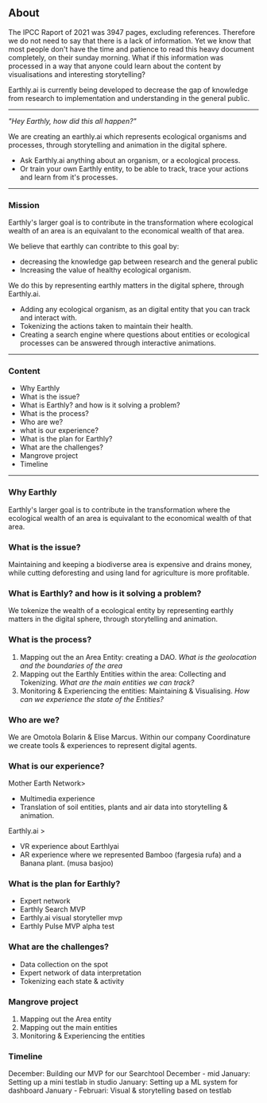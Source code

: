 ## About

The IPCC Raport of 2021 was 3947 pages, excluding references. Therefore we do not need to say that there is a lack of information. Yet we know that most people don't have the time and patience to read this heavy document completely, on their sunday morning. What if this information was processed in a way that anyone could learn about the content by visualisations and interesting storytelling?

Earthly.ai is currently being developed to decrease the gap of knowledge from research to implementation and understanding in the general public.

---


_"Hey Earthly, how did this all happen?"_

We are creating an earthly.ai which represents ecological organisms and processes, through storytelling and animation in the digital sphere.

- Ask Earthly.ai anything about an organism, or a ecological process.
- Or train your own Earthly entity, to be able to track, trace your actions and learn from it's processes.


---

### Mission
Earthly's larger goal is to contribute in the transformation where ecological wealth of an area is an equivalant to the economical wealth of that area.

We believe that earthly can contribte to this goal by:

- decreasing the knowledge gap between research and the general public
- Increasing the value of healthy ecological organism.
            
We do this by representing earthly matters in the digital sphere, through Earthly.ai.

- Adding any ecological organism, as an digital entity that you can track and interact with.
- Tokenizing the actions taken to maintain their health.
- Creating a search engine where questions about entities or ecological processes can be answered through interactive animations.

---
### Content
- Why Earthly
- What is the issue?
- What is Earthly? and how is it solving a problem?
- What is the process?
- Who are we?
- what is our experience?
- What is the plan for Earthly?
- What are the challenges?
- Mangrove project
- Timeline
---
### Why Earthly
Earthly's larger goal is to contribute in the transformation where the ecological wealth of an area is equivalant to the economical wealth of that area.

### What is the issue?
Maintaining and keeping a biodiverse area is expensive and drains money, while cutting deforesting and using land for agriculture is more profitable.

### What is Earthly? and how is it solving a problem?
We tokenize the wealth of a ecological entity by representing earthly matters in the digital sphere, through storytelling and animation.

### What is the process?
1. Mapping out the an Area Entity: creating a DAO. *What is the geolocation and the boundaries of the area*
2. Mapping out the Earthly Entities within the area: Collecting and Tokenizing. *What are the main entities we can track?*
3. Monitoring & Experiencing the entities: Maintaining & Visualising. *How can we experience the state of the Entities?*

### Who are we?
We are Omotola Bolarin & Elise Marcus.
Within our company Coordinature we create tools & experiences to represent digital agents.

### What is our experience?
Mother Earth Network>
- Multimedia experience
- Translation of soil entities, plants and air data into storytelling & animation.

Earthly.ai >
- VR experience about Earthlyai
- AR experience where we represented Bamboo (fargesia rufa) and a Banana plant. (musa basjoo)

### What is the plan for Earthly?
- Expert network
- Earthly Search MVP
- Earthly.ai visual storyteller mvp
- Earthly Pulse MVP alpha test

### What are the challenges?
- Data collection on the spot
- Expert network of data interpretation
- Tokenizing each state & activity

### Mangrove project
1. Mapping out the Area entity 
2. Mapping out the main entities
3. Monitoring & Experiencing the entities


### Timeline
December: Building our MVP for our Searchtool
December - mid January: Setting up a mini testlab in studio
January: Setting up a ML system for dashboard
January - Februari: Visual & storytelling based on testlab


